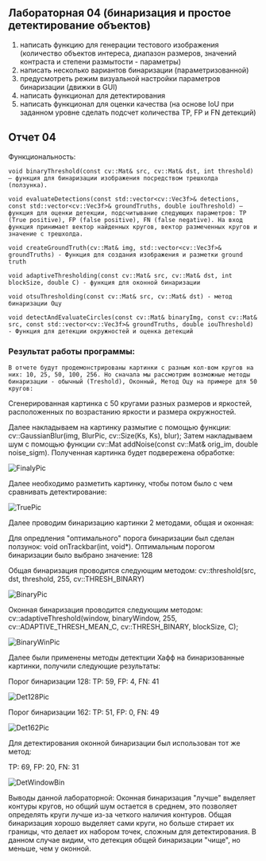 ## **Лабораторная 04 (бинаризация и простое детектирование объектов)**
1.	написать функцию для генерации тестового изображения (количество объектов интереса, диапазон размеров, значений контраста и степени размытости - параметры)
2.	написать несколько вариантов бинаризации (параметризованной)
3.	предусмотреть режим визуальной настройки параметров бинаризации (движки в GUI)
4.	написать функционал для детектирования
5.	написать функционал для оценки качества (на основе IoU при заданном уровне сделать подсчет количества TP, FP и FN детекций)


## **Отчет 04**
	 
Функциональность:

	void binaryThreshold(const cv::Mat& src, cv::Mat& dst, int threshold) – функция для бинаризации изображения посредством трешхолда (ползунка).
 
	void evaluateDetections(const std::vector<cv::Vec3f>& detections, const std::vector<cv::Vec3f>& groundTruths, double iouThreshold) – функция для оценки детекции, подсчитывание следующих параметров: TP (True positive), FP (false positive), FN (false negative). На вход функция принимает вектор найденных кругов, вектор размеченных кругов и значение с трешхолда.
 
	void createGroundTruth(cv::Mat& img, std::vector<cv::Vec3f>& groundTruths) - Функция для создания изображения и разметки ground truth
 
 	void adaptiveThresholding(const cv::Mat& src, cv::Mat& dst, int blockSize, double C) - функция для оконной бинаризации
  
  	void otsuThresholding(const cv::Mat& src, cv::Mat& dst) - метод бинаризации Оцу
   
   	void detectAndEvaluateCircles(const cv::Mat& binaryImg, const cv::Mat& src, const std::vector<cv::Vec3f>& groundTruths, double iouThreshold) - Функция для детекции окружностей и оценка детекций

### Результат работы программы: 
	В отчете будут продемонстрированы картинки с разным кол-вом кругов на них: 10, 25, 50, 100, 256. Но сначала мы рассмотрим возможные методы бинаризации - обычный (Treshold), Оконный, Метод Оцу на примере для 50 кругов:

 Сгенерированная картинка с 50 кругами разных размеров и яркостей, расположенных по возрастанию яркости и размера окружностей.

 

Далее накладываем на картинку размытие с помощью функции: cv::GaussianBlur(img, BlurPic, cv::Size(Ks, Ks), blur);
Затем накладываем шум с помощью функции cv::Mat addNoise(const cv::Mat& orig_im, double noise_sigm). Полученная картинка будет подвережена обработке:

 ![FinalyPic](/prj.lab/lab04/ReallyPic.png)
 
Далее необходимо разметить картинку, чтобы потом было с чем сравнивать детектирование:

![TruePic](/prj.lab/lab04/TruePic.png)

Далее проводим бинаризацию картинки 2 методами, общая и оконная:

Для опредления "оптимального" порога бинаризации был сделан ползунок: void onTrackbar(int, void*). Оптимальным порогом бинаризации было выбрано значение: 128

Общая бинаризация проводится следующим методом: cv::threshold(src, dst, threshold, 255, cv::THRESH_BINARY)

![BinaryPic](/prj.lab/lab04/binaryPic.png)

Оконная бинаризация проводится следующим методом: cv::adaptiveThreshold(window, binaryWindow, 255, cv::ADAPTIVE_THRESH_MEAN_C, cv::THRESH_BINARY, blockSize, C);

![BinaryWinPic](/prj.lab/lab04/binaryWindow.png)

Далее были применены методы детектции Хафф на бинаризованные картинки, получили следующие результаты:

Порог бинаризации 128: TP: 59, FP: 4, FN: 41

![Det128Pic](/prj.lab/lab04/Bin128.png)

Порог бинаризации 162: TP: 51, FP: 0, FN: 49

 ![Det162Pic](/prj.lab/lab04/Bin162.png)

Для детектирования оконной бинаризации был использован тот же метод:

TP: 69, FP: 20, FN: 31

![DetWindowBin](/prj.lab/lab04/WindowDetection.png)


Выводы данной лабораторной:
Оконная бинаризация "лучше" выделяет контуры кругов, но общий шум остается в среднем, это позволяет определять круги лучше из-за четкого наличия контуров. Общая бинаризация хорошо выделяет сами круги, но больше стирает их границы, что делает их набором точек, сложным для детектирования. В данном случае видим, что детекция общей бинаризации "чище", но меньше, чем у оконной.
